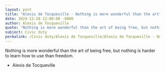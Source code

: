 ```yaml
---
layout: post
title: "Alexis de Tocqueville - Nothing is more wonderful than the art"
date: 2024-12-28 12:00:00 -0000
author: Alexis de Tocqueville
quote: "Nothing is more wonderful than the art of being free, but nothing is harder to learn how to use than freedom."
subject: Civic duty
permalink: /Civic duty/Alexis de Tocqueville/Alexis de Tocqueville - Nothing is more wonderful than the art
---
```


Nothing is more wonderful than the art of being free, but nothing is harder to learn how to use than freedom.

- Alexis de Tocqueville
